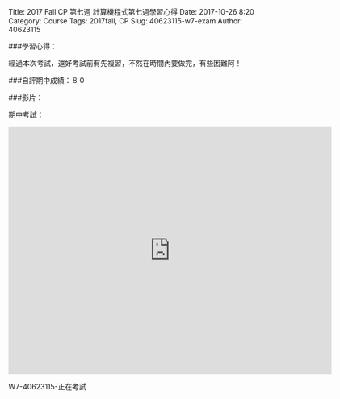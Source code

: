 Title: 2017 Fall CP 第七週 計算機程式第七週學習心得
Date: 2017-10-26 8:20
Category: Course
Tags: 2017fall, CP
Slug: 40623115-w7-exam
Author: 40623115

<!-- PELICAN_END_SUMMARY -->

###學習心得：

經過本次考試，還好考試前有先複習，不然在時間內要做完，有些困難阿！

###自評期中成績：８０

###影片：

期中考試：

<iframe src="https://player.vimeo.com/video/240000424" width="640" height="492" frameborder="0" webkitallowfullscreen mozallowfullscreen allowfullscreen></iframe>

W7-40623115-正在考試